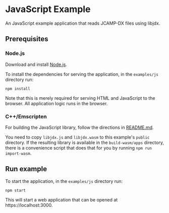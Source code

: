 # JavaScript Example

An JavaScript example application that reads JCAMP-DX files using libjdx.

## Prerequisites

### Node.js

Download and install [Node.js](https://nodejs.org/en/download/package-manager).

To install the dependencies for serving the application, in the `examples/js` directory run:

```
npm install
```

Note that this is merely required for serving HTML and JavaScript to the browser. All application logic runs in the browser.

### C++/Emscripten

For building the JavaScript library, follow the directions in [README.md](../../README.md).

You need to copy `libjdx.js` and `libjdx.wasm` to this example's `public` directory. If the resulting library is available in the `build-wasm/apps` directory, there is a convenience script that does that for you by running `npm run import-wasm`.

## Run example

To start the application, in the `examples/js` directory run:

```
npm start
```

This will start a web application that can be opened at https://localhost:3000.
